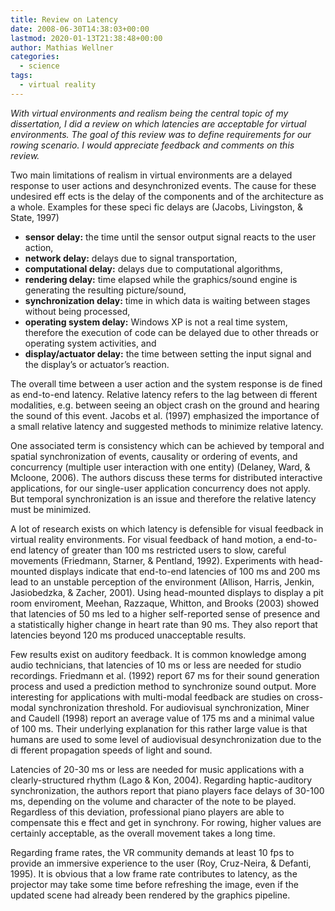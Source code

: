 ```yaml
---
title: Review on Latency
date: 2008-06-30T14:38:03+00:00
lastmod: 2020-01-13T21:38:48+00:00
author: Mathias Wellner
categories:
  - science
tags:
  - virtual reality
---
```

_With virtual environments and realism being the central topic of my dissertation, I did a review on which latencies are acceptable for virtual environments. The goal of this review was to define requirements for our rowing scenario. I would appreciate feedback and comments on this review._ 

Two main limitations of realism in virtual environments are a delayed response to user actions and desynchronized events. The cause for these undesired eff ects is the delay of the components and of the architecture as a whole. Examples for these speci fic delays are (Jacobs, Livingston, & State, 1997)

  * **sensor delay:** the time until the sensor output signal reacts to the user action,
  * **network delay:** delays due to signal transportation,
  * **computational delay:** delays due to computational algorithms,
  * **rendering delay:** time elapsed while the graphics/sound engine is generating the resulting picture/sound,
  * **synchronization delay:** time in which data is waiting between stages without being processed,
  * **operating system delay:** Windows XP is not a real time system, therefore the execution of code can be delayed due to other threads or operating system activities, and
  * **display/actuator delay:** the time between setting the input signal and the display&#8217;s or actuator&#8217;s reaction.

The overall time between a user action and the system response is de fined as end-to-end latency. Relative latency refers to the lag between di fferent modalities, e.g. between seeing an object crash on the ground and hearing the sound of this event. Jacobs et al. (1997) emphasized the importance of a small relative latency and suggested methods to minimize relative latency.

One associated term is consistency which can be achieved by temporal and spatial synchronization of events, causality or ordering of events, and concurrency (multiple user interaction with one entity) (Delaney, Ward, & Mcloone, 2006). The authors discuss these terms for distributed interactive applications, for our single-user application concurrency does not apply. But temporal synchronization is an issue and therefore the relative latency must be minimized.

A lot of research exists on which latency is defensible for visual feedback in virtual reality environments. For visual feedback of hand motion, a end-to-end latency of greater than 100 ms restricted users to slow, careful movements (Friedmann, Starner, & Pentland, 1992). Experiments with head-mounted displays indicate that end-to-end latencies of 100 ms and 200 ms lead to an unstable perception of the environment (Allison, Harris, Jenkin, Jasiobedzka, & Zacher, 2001). Using head-mounted displays to display a pit room enviroment, Meehan, Razzaque, Whitton, and Brooks (2003) showed that latencies of 50 ms led to a higher self-reported sense of presence and a statistically higher change in heart rate than 90 ms. They also report that latencies beyond 120 ms produced unacceptable results.

Few results exist on auditory feedback. It is common knowledge among audio technicians, that latencies of 10 ms or less are needed for studio recordings. Friedmann et al. (1992) report 67 ms for their sound generation process and used a prediction method to synchronize sound output. More interesting for applications with multi-modal feedback are studies on cross-modal synchronization threshold. For audiovisual synchronization, Miner and Caudell (1998) report an average value of 175 ms and a minimal value of 100 ms. Their underlying explanation for this rather large value is that humans are used to some level of audiovisual desynchronization due to the di fferent propagation speeds of light and sound.

Latencies of 20-30 ms or less are needed for music applications with a clearly-structured rhythm (Lago & Kon, 2004). Regarding haptic-auditory synchronization, the authors report that piano players face delays of 30-100 ms, depending on the volume and character of the note to be played. Regardless of this deviation, professional piano players are able to compensate this e ffect and get in synchrony. For rowing, higher values are certainly acceptable, as the overall movement takes a long time.

Regarding frame rates, the VR community demands at least 10 fps to provide an immersive experience to the user (Roy, Cruz-Neira, & Defanti, 1995). It is obvious that a low frame rate contributes to latency, as the projector may take some time before refreshing the image, even if the updated scene had already been rendered by the graphics pipeline.